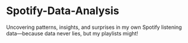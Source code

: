 # Spotify-Data-Analysis
Uncovering patterns, insights, and surprises in my own Spotify listening data—because data never lies, but my playlists might! 
